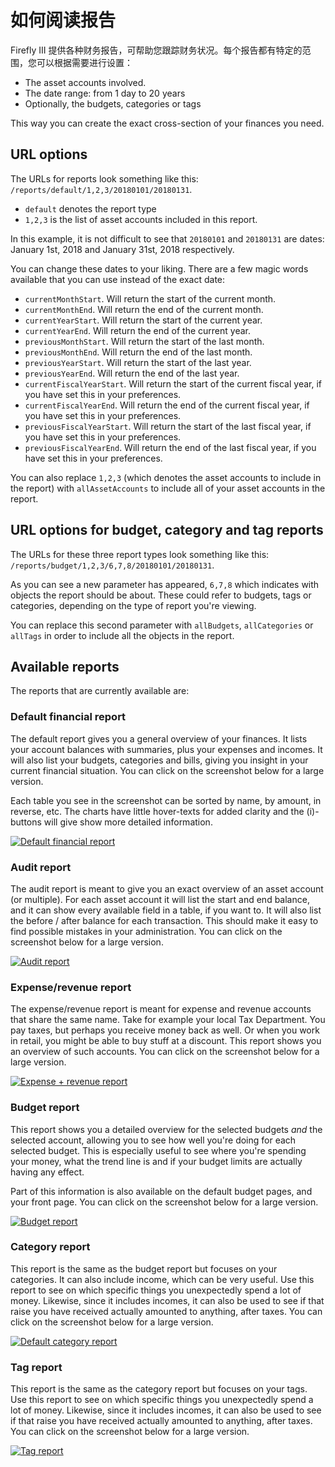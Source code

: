 # 如何阅读报告

Firefly III 提供各种财务报告，可帮助您跟踪财务状况。每个报告都有特定的范围，您可以根据需要进行设置：

* The asset accounts involved.
* The date range: from 1 day to 20 years
* Optionally, the budgets, categories or tags

This way you can create the exact cross-section of your finances you need.

## URL options

The URLs for reports look something like this: `/reports/default/1,2,3/20180101/20180131`.

* `default` denotes the report type
* `1,2,3` is the list of asset accounts included in this report.

In this example, it is not difficult to see that `20180101` and `20180131` are dates: January 1st, 2018 and January 31st, 2018 respectively.

You can change these dates to your liking. There are a few magic words available that you can use instead of the exact date:

* `currentMonthStart`. Will return the start of the current month.
* `currentMonthEnd`. Will return the end of the current month.
* `currentYearStart`. Will return the start of the current year.
* `currentYearEnd`. Will return the end of the current year.
* `previousMonthStart`. Will return the start of the last month.
* `previousMonthEnd`. Will return the end of the last month.
* `previousYearStart`. Will return the start of the last year.
* `previousYearEnd`. Will return the end of the last year.
* `currentFiscalYearStart`. Will return the start of the current fiscal year, if you have set this in your preferences.
* `currentFiscalYearEnd`. Will return the end of the current fiscal year, if you have set this in your preferences.
* `previousFiscalYearStart`. Will return the start of the last fiscal year, if you have set this in your preferences.
* `previousFiscalYearEnd`. Will return the end of the last fiscal year, if you have set this in your preferences.

You can also replace `1,2,3` (which denotes the asset accounts to include in the report) with `allAssetAccounts` to include all of your asset accounts in the report.

## URL options for budget, category and tag reports

The URLs for these three report types look something like this: `/reports/budget/1,2,3/6,7,8/20180101/20180131`.

As you can see a new parameter has appeared, `6,7,8` which indicates with objects the report should be about. These could refer to budgets, tags or categories, depending on the type of report you're viewing.

You can replace this second parameter with `allBudgets`, `allCategories` or `allTags` in order to include all the objects in the report.

## Available reports

The reports that are currently available are:

### Default financial report

The default report gives you a general overview of your finances. It lists your account balances with summaries, plus your expenses and incomes. It will also list your budgets, categories and bills, giving you insight in your current financial situation. You can click on the screenshot below for a large version.

Each table you see in the screenshot can be sorted by name, by amount, in reverse, etc. The charts have little hover-texts for added clarity and the (i)-buttons will give show more detailed information.


[![Default financial report](../../../images/how-to/firefly-iii/finances/reports-default-small.png)](../../../images/how-to/firefly-iii/finances/reports-default.png)

### Audit report

The audit report is meant to give you an exact overview of an asset account (or multiple). For each asset account it will list the start and end balance, and it can show every available field in a table, if you want to. It will also list the before / after balance for each transaction. This should make it easy to find possible mistakes in your administration. You can click on the screenshot below for a large version.

[![Audit report](../../../images/how-to/firefly-iii/finances/reports-audit-small.png)](../../../images/how-to/firefly-iii/finances/reports-audit.png)

### Expense/revenue report

The expense/revenue report is meant for expense and revenue accounts that share the same name. Take for example your local Tax Department. You pay taxes, but perhaps you receive money back as well. Or when you work in retail, you might be able to buy stuff at a discount. This report shows you an overview of such accounts. You can click on the screenshot below for a large version.

[![Expense + revenue report](../../../images/how-to/firefly-iii/finances/reports-expense-small.png)](../../../images/how-to/firefly-iii/finances/reports-expense.png)

### Budget report

This report shows you a detailed overview for the selected budgets *and* the selected account, allowing you to see how well you're doing for each selected budget. This is especially useful to see where you're spending your money, what the trend line is and if your budget limits are actually having any effect.

Part of this information is also available on the default budget pages, and your front page. You can click on the screenshot below for a large version.

[![Budget report](../../../images/how-to/firefly-iii/finances/reports-budget-small.png)](../../../images/how-to/firefly-iii/finances/reports-budget.png)

### Category report

This report is the same as the budget report but focuses on your categories. It can also include income, which can be very useful. Use this report to see on which specific things you unexpectedly spend a lot of money. Likewise, since it includes incomes, it can also be used to see if that raise you have received actually amounted to anything, after taxes. You can click on the screenshot below for a large version.

[![Default category report](../../../images/how-to/firefly-iii/finances/reports-category-small.png)](../../../images/how-to/firefly-iii/finances/reports-category.png)

### Tag report

This report is the same as the category report but focuses on your tags. Use this report to see on which specific things you unexpectedly spend a lot of money. Likewise, since it includes incomes, it can also be used to see if that raise you have received actually amounted to anything, after taxes. You can click on the screenshot below for a large version.

[![Tag report](../../../images/how-to/firefly-iii/finances/reports-tag-small.png)](../../../images/how-to/firefly-iii/finances/reports-tag.png)
